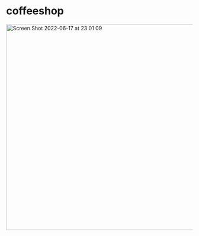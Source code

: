 # coffeeshop

<img width="554" alt="Screen Shot 2022-06-17 at 23 01 09" src="https://user-images.githubusercontent.com/62531300/174335257-84053ed8-e78f-4417-8167-1931e631c394.png">

